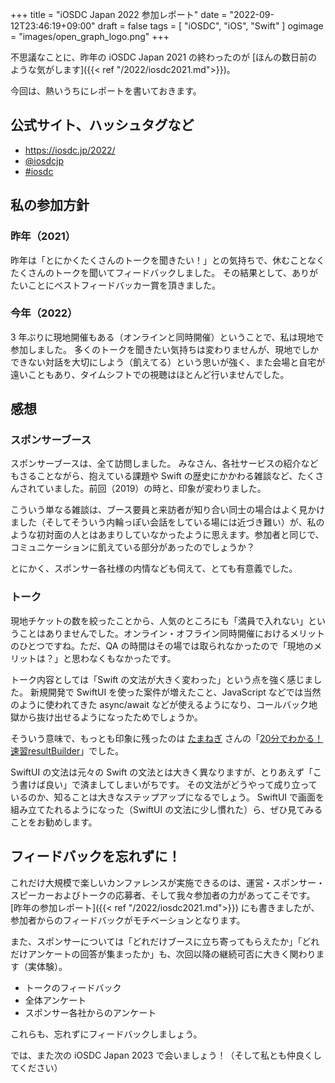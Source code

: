 +++
title = "iOSDC Japan 2022 参加レポート"
date = "2022-09-12T23:46:19+09:00"
draft = false
tags = [ "iOSDC", "iOS", "Swift" ]
ogimage = "images/open_graph_logo.png"
+++

不思議なことに、昨年の iOSDC Japan 2021 の終わったのが [ほんの数日前のような気がします]({{< ref "/2022/iosdc2021.md">}})。

今回は、熱いうちにレポートを書いておきます。

## 公式サイト、ハッシュタグなど
- https://iosdc.jp/2022/
- [@iosdcjp](https://twitter.com/iosdcjp)
- [#iosdc](https://twitter.com/hashtag/iosdc?src=hash)

## 私の参加方針
### 昨年（2021）
昨年は「とにかくたくさんのトークを聞きたい！」との気持ちで、休むことなくたくさんのトークを聞いてフィードバックしました。
その結果として、ありがたいことにベストフィードバッカー賞を頂きました。

### 今年（2022）
3 年ぶりに現地開催もある（オンラインと同時開催）ということで、私は現地で参加しました。
多くのトークを聞きたい気持ちは変わりませんが、現地でしかできない対話を大切にしよう（飢えてる）という思いが強く、また会場と自宅が遠いこともあり、タイムシフトでの視聴はほとんど行いませんでした。

## 感想
### スポンサーブース
スポンサーブースは、全て訪問しました。
みなさん、各社サービスの紹介などもさることながら、抱えている課題や Swift の歴史にかかわる雑談など、たくさんされていました。前回（2019）の時と、印象が変わりました。

こういう単なる雑談は、ブース要員と来訪者が知り合い同士の場合はよく見かけました（そしてそういう内輪っぽい会話をしている場には近づき難い）が、私のような初対面の人とはあまりしていなかったように思えます。参加者と同じで、コミュニケーションに飢えている部分があったのでしょうか？

とにかく、スポンサー各社様の内情なども伺えて、とても有意義でした。

### トーク
現地チケットの数を絞ったことから、人気のところにも「満員で入れない」ということはありませんでした。オンライン・オフライン同時開催におけるメリットのひとつですね。ただ、QA の時間はその場では取られなかったので「現地のメリットは？」と思わなくもなかったです。

トーク内容としては「Swift の文法が大きく変わった」という点を強く感じました。
新規開発で SwiftUI を使った案件が増えたこと、JavaScript などでは当然のように使われてきた async/await などが使えるようになり、コールバック地獄から抜け出せるようになったためでしょうか。

そういう意味で、もっとも印象に残ったのは [たまねぎ](https://twitter.com/_chocoyama) さんの「[20分でわかる！速習resultBuilder](https://fortee.jp/iosdc-japan-2022/proposal/6ea3cfbe-0749-4979-bd86-c896e6023c4b)」でした。

SwiftUI の文法は元々の Swift の文法とは大きく異なりますが、とりあえず「こう書けば良い」で済ましてしまいがちです。
その文法がどうやって成り立っているのか、知ることは大きなステップアップになるでしょう。
SwiftUI で画面を組み立てたれるようになった（SwiftUI の文法に少し慣れた）ら、ぜひ見てみることをお勧めします。

## フィードバックを忘れずに！
これだけ大規模で楽しいカンファレンスが実施できるのは、運営・スポンサー・スピーカーおよびトークの応募者、そして我々参加者の力があってこそです。
[昨年の参加レポート]({{< ref "/2022/iosdc2021.md">}}) にも書きましたが、参加者からのフィードバックがモチベーションとなります。

また、スポンサーについては「どれだけブースに立ち寄ってもらえたか」「どれだけアンケートの回答が集まったか」も、次回以降の継続可否に大きく関わります（実体験）。

- トークのフィードバック
- 全体アンケート
- スポンサー各社からのアンケート

これらも、忘れずにフィードバックしましょう。

では、また次の iOSDC Japan 2023 で会いましょう！（そして私とも仲良くしてください）
